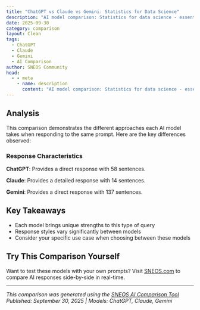```yaml
---
title: "ChatGPT vs Claude vs Gemini: Statistics for Data Science"
description: "AI model comparison: Statistics for data science - essential concepts explained..."
date: 2025-09-30
category: comparison
layout: Clean
tags:
  - ChatGPT
  - Claude
  - Gemini
  - AI Comparison
author: SNEOS Community
head:
  - - meta
    - name: description
      content: "AI model comparison: Statistics for data science - essential concepts explained..."
---
```


<ChatComparison
  title="ChatGPT vs Claude vs Gemini: Statistics for Data Science"
  prompt="Statistics for data science - essential concepts explained"
  :responses='{
    "ChatGPT": "Certainly! Here\u2019s an overview of essential statistical concepts in data science explained in a clear and concise manner:\n\n### 1. Descriptive Statistics\nDescriptive statistics summarize and describe the main features of a dataset.\n\n- **Mean (Average):** Sum of all values divided by the number of values.\n- **Median:** The middle value when data is sorted.\n- **Mode:** The most frequent value.\n- **Variance:** Measure of how spread out the data is.\n- **Standard Deviation:** Square root of variance; indicates data dispersion.\n- **Range:** Difference between the maximum and minimum values.\n- **Percentiles/Quartiles:** Values that divide data into parts; e.g., median is the 50th percentile.\n\n### 2. Probability\nProbability quantifies the likelihood of an event occurring.\n\n- **Probability Distribution:** Describes how probabilities are distributed over values.\n- **Discrete vs Continuous:** Discrete distributions (e.g., Binomial) deal with countable outcomes; continuous distributions (e.g., Normal) deal with continuous outcomes.\n- **Common Distributions:** \n  - Normal (Gaussian) Distribution\n  - Binomial Distribution\n  - Poisson Distribution\n\n### 3. Inferential Statistics\nInferential statistics help make conclusions about a population based on sample data.\n\n- **Population vs Sample:** Population is the entire group; sample is a subset.\n- **Sampling:** Selecting a representative group from a population.\n- **Hypothesis Testing:** Procedure to test assumptions (hypotheses) about a population.\n  - **Null Hypothesis (H0):** Assumes no effect or difference.\n  - **Alternative Hypothesis (H1):** Assumes an effect or difference.\n  - **p-value:** Probability of obtaining test results at least as extreme as the observed results, assuming H0 is true.\n  - **Significance Level (\u03B1):** Threshold (commonly 0.05) to reject H0.\n- **Confidence Intervals:** Range of values expected to contain the population parameter with a specified confidence level (e.g., 95%).\n\n### 4. Correlation and Regression\nUsed to study relationships between variables.\n\n- **Correlation:** Measures the strength and direction of a linear relationship between two variables (ranges from -1 to 1).\n- **Regression Analysis:** Models the relationship between dependent and independent variable(s).\n  - **Linear Regression:** Fits a straight line to the data.\n  - **Multiple Regression:** Uses multiple independent variables.\n  \n### 5. Bayesian Statistics\nIncorporates prior knowledge along with new evidence to update beliefs.\n\n- **Bayes\u0027 Theorem:** \n  \\[\n  P(A|B) = \\frac{P(B|A) \\times P(A)}{P(B)}\n  \\]\n  Where \\(P(A|B)\\) is the posterior probability.\n  \n### 6. Sampling Techniques\nMethods to select representative samples.\n\n- **Random Sampling:** Every member has an equal chance.\n- **Stratified Sampling:** Population divided into strata; samples taken from each.\n- **Cluster Sampling:** Population divided into clusters; some clusters fully sampled.\n\n### 7. Bias and Variance\nUnderstanding errors in models.\n\n- **Bias:** Error due to overly simplistic assumptions.\n- **Variance:** Error due to sensitivity to small fluctuations in training data.\n- **Bias-Variance Tradeoff:** Balancing bias and variance to minimize total error.\n\n---\n\n### Why is Statistics Important in Data Science?\n\n- **Data Understanding:** Summarize and explore data.\n- **Decision Making:** Draw valid conclusions from data.\n- **Predictive Modeling:** Build and evaluate models.\n- **Uncertainty Quantification:** Understand the reliability of results.\n\n---\n\nIf you\u0027d like, I can provide more details or examples on any of these topics!",
    "Claude": "# Statistics for Data Science: Essential Concepts\n\nStatistics forms the foundation of data science, providing tools to understand, analyze, and extract insights from data. Here are the key concepts every data scientist should master:\n\n## 1. Descriptive Statistics\n\n### Measures of Central Tendency\n- **Mean**: Average value of a dataset\n- **Median**: Middle value when data is ordered\n- **Mode**: Most frequently occurring value\n\n### Measures of Variability\n- **Variance**: Average squared deviation from the mean\n- **Standard Deviation**: Square root of variance\n- **Range**: Difference between max and min values\n- **Interquartile Range (IQR)**: Range of the middle 50% of data\n\n## 2. Probability Fundamentals\n\n### Key Concepts\n- **Sample Space**: All possible outcomes\n- **Events**: Specific outcomes or combinations\n- **Probability Rules**: Addition, multiplication, conditional probability\n- **Bayes\u0027 Theorem**: P(A|B) = P(B|A) \u00D7 P(A) / P(B)\n\n### Probability Distributions\n- **Normal Distribution**: Bell-shaped, symmetric\n- **Binomial Distribution**: Success/failure scenarios\n- **Poisson Distribution**: Count of events in fixed intervals\n- **Exponential Distribution**: Time between events\n\n## 3. Inferential Statistics\n\n### Sampling and Estimation\n- **Sampling Methods**: Random, stratified, cluster sampling\n- **Central Limit Theorem**: Sample means approach normal distribution\n- **Confidence Intervals**: Range of plausible values for population parameters\n- **Point vs. Interval Estimation**\n\n### Hypothesis Testing\n- **Null and Alternative Hypotheses**\n- **Type I and Type II Errors**\n- **p-values and significance levels**\n- **Common Tests**:\n  - t-tests (one-sample, two-sample, paired)\n  - Chi-square tests\n  - ANOVA (Analysis of Variance)\n  - Non-parametric tests (Mann-Whitney, Wilcoxon)\n\n## 4. Correlation and Regression\n\n### Correlation Analysis\n- **Pearson Correlation**: Linear relationships between continuous variables\n- **Spearman Correlation**: Monotonic relationships (rank-based)\n- **Correlation vs. Causation**: Understanding the distinction\n\n### Regression Analysis\n- **Simple Linear Regression**: One predictor variable\n- **Multiple Linear Regression**: Multiple predictor variables\n- **Assumptions**: Linearity, independence, homoscedasticity, normality\n- **Model Evaluation**: R\u00B2, adjusted R\u00B2, residual analysis\n\n## 5. Experimental Design\n\n### Key Principles\n- **Randomization**: Reducing bias through random assignment\n- **Replication**: Multiple observations for reliability\n- **Control**: Isolating the effect of interest\n- **A/B Testing**: Comparing two versions to determine which performs better\n\n## 6. Statistical Modeling Concepts\n\n### Model Selection and Validation\n- **Overfitting vs. Underfitting**\n- **Cross-validation**: K-fold, leave-one-out\n- **Bias-Variance Tradeoff**\n- **Regularization**: Ridge, Lasso, Elastic Net\n\n### Advanced Topics\n- **Maximum Likelihood Estimation (MLE)**\n- **Bootstrapping**: Resampling method for estimation\n- **Time Series Analysis**: Trend, seasonality, autocorrelation\n- **Multivariate Statistics**: Principal Component Analysis (PCA)\n\n## 7. Practical Applications in Data Science\n\n### Data Exploration\n- **Exploratory Data Analysis (EDA)**\n- **Data visualization principles**\n- **Outlier detection and treatment**\n- **Missing data handling**\n\n### Business Applications\n- **Customer segmentation**\n- **Demand forecasting**\n- **Quality control (Six Sigma)**\n- **Risk assessment and management**\n\n## 8. Common Pitfalls and Best Practices\n\n### Statistical Pitfalls\n- **Selection bias**\n- **Survivorship bias**\n- **Multiple testing problem**\n- **Simpson\u0027s paradox**\n- **Confounding variables**\n\n### Best Practices\n- Always visualize your data first\n- Check statistical assumptions\n- Use appropriate statistical tests\n- Report confidence intervals, not just p-values\n- Consider practical significance vs. statistical significance\n- Validate results with different methods\n\n## Tools and Software\n\n### Programming Languages\n- **R**: Comprehensive statistical computing\n- **Python**: pandas, scipy.stats, statsmodels",
    "Gemini": "## Essential Statistics Concepts for Data Science Explained\n\nStatistics forms the bedrock of data science. It provides the tools and frameworks for understanding data, drawing inferences, building models, and making predictions.  This overview covers key statistical concepts essential for success in data science:\n\n**1. Descriptive Statistics: Summarizing and Describing Data**\n\n*   **Measures of Central Tendency:**\n    *   **Mean (Average):**  Sum of values divided by the number of values. Sensitive to outliers.\n    *   **Median:**  Middle value when data is sorted. Robust to outliers.\n    *   **Mode:**  Most frequent value. Useful for categorical data.\n\n*   **Measures of Dispersion (Variability):**\n    *   **Range:**  Difference between the maximum and minimum values. Simple but sensitive to outliers.\n    *   **Variance:**  Average of the squared differences from the mean.  Measures how spread out the data is.\n    *   **Standard Deviation:**  Square root of the variance.  Easier to interpret as it\u0027s in the same units as the data.  Represents the typical deviation from the mean.\n    *   **Interquartile Range (IQR):**  Difference between the 75th percentile (Q3) and the 25th percentile (Q1).  Robust to outliers.\n\n*   **Percentiles and Quantiles:**\n    *   **Percentile:**  The value below which a given percentage of observations in a group of observations fall.  e.g., the 90th percentile is the value below which 90% of the data lies.\n    *   **Quantile:** Divides data into equal-sized, adjacent subgroups.  Quartiles (25%, 50%, 75%) and deciles (10%, 20%, ..., 90%) are common examples.\n\n*   **Shape of Distribution:**\n    *   **Symmetry:**  Whether the distribution is balanced around the mean.  A perfectly symmetrical distribution has mean = median = mode.\n    *   **Skewness:**  Measure of asymmetry.  Positive skew (right skew) has a long tail to the right.  Negative skew (left skew) has a long tail to the left.\n    *   **Kurtosis:**  Measure of the \u0022tailedness\u0022 of the distribution. High kurtosis means more extreme values (heavy tails). Low kurtosis means fewer extreme values (light tails).\n\n**Why it\u0027s important:** Descriptive statistics allow you to quickly understand the key characteristics of your data before diving into more complex analysis. This helps you identify potential issues like outliers, skewness, and data imbalances.\n\n**2. Probability: Understanding Randomness and Uncertainty**\n\n*   **Basic Probability Concepts:**\n    *   **Event:**  A specific outcome or set of outcomes.\n    *   **Sample Space:**  The set of all possible outcomes.\n    *   **Probability:**  The likelihood of an event occurring, expressed as a number between 0 and 1.\n    *   **Independent Events:**  Events where the occurrence of one does not affect the probability of the other.\n    *   **Dependent Events:**  Events where the occurrence of one *does* affect the probability of the other.\n\n*   **Probability Distributions:**\n    *   **Discrete Distributions:**  Describe the probability of discrete (countable) outcomes. Examples include:\n        *   **Bernoulli Distribution:**  Probability of success or failure (e.g., coin flip).\n        *   **Binomial Distribution:**  Number of successes in a fixed number of trials (e.g., number of heads in 10 coin flips).\n        *   **Poisson Distribution:**  Number of events occurring in a fixed interval of time or space (e.g., number of customers arriving at a store in an hour).\n    *   **Continuous Distributions:**  Describe the probability of continuous (uncountable) outcomes. Examples include:\n        *   **Normal Distribution (Gaussian Distribution):**  Bell-shaped curve, characterized by mean and standard deviation.  Extremely common in nature and statistics.  Central to many statistical tests.\n        *   **Uniform Distribution:**  All outcomes are equally likely within a given range.\n        *   **Exponential Distribution:**  Describes the time until an event occurs (e.g., time until a machine fails).\n\n*   **Central Limit Theorem (CLT):**\n    *   States that the distribution of sample means (calculated from independent, random samples) will approach a normal distribution, regardless of the underlying population distribution, as the sample size increases.  This is *crucial* for hypothesis testing and confidence intervals.\n\n**Why it\u0027s important:** Probability helps you quantify uncertainty and make informed decisions in the face of incomplete information. Understanding probability distributions allows you to model various real-world phenomena.  The CLT is fundamental for statistical inference.\n\n**3. Inferential Statistics: Drawing Conclusions from Data**\n\n*   **Hypothesis Testing:**\n    *   **Null Hypothesis (H0):**  A statement of no effect or no difference.  The hypothesis we try to disprove.\n    *   **Alternative Hypothesis (H1 or Ha):**  A statement that contradicts the null hypothesis.  The hypothesis we are trying to support.\n    *   **Significance Level (alpha):**  The probability of rejecting the null hypothesis when it is actually true (Type I error).  Common values are 0.05 (5%) or 0.01 (1%).\n    *   **P-value:**  The probability of observing the data (or more extreme data) if the null hypothesis were true.\n    *   **Decision Rule:**  If the p-value is less than the significance level (alpha), we reject the null hypothesis.\n    *   **Types of Tests:**  t-tests, z-tests, chi-square tests, ANOVA.  The choice of test depends on the type of data and the research question.\n    *   **Type I Error (False Positive):**  Rejecting the null hypothesis when it is actually true.\n    *   **Type II Error (False Negative):**  Failing to reject the null hypothesis when it is actually false.\n    *   **Power of a Test:** The probability of correctly rejecting the null hypothesis when it is false.\n\n*   **Confidence Intervals:**\n    *   A range of values that is likely to contain the true population parameter (e.g., population mean) with a certain level of confidence.\n    *   Calculated based on sample data and a chosen confidence level (e.g., 95% confidence interval).\n\n*   **Regression Analysis:**\n    *   **Linear Regression:**  Models the relationship between a dependent variable and one or more independent variables using a linear equation.\n        *   **Ordinary Least Squares (OLS):** A common method for estimating the parameters of a linear regression model by minimizing the sum of squared residuals.\n        *   **R-squared:**  A measure of how well the regression model fits the data (proportion of variance explained).\n        *   **Assumptions of Linear Regression:** Linearity, independence of errors, homoscedasticity (constant variance of errors), normality of errors.\n    *   **Multiple Regression:** Linear regression with multiple independent variables.\n    *   **Logistic Regression:**  Models the probability of a binary outcome (e.g., yes/no, true/false) based on one or more independent variables.\n\n*   **A/B Testing:**\n    *   A specific type of hypothesis testing used to compare two versions of a website, app, or other product to determine which performs better.\n    *   Involves randomly assigning users to different versions (A and B) and measuring the difference in key metrics.\n\n**Why it\u0027s important:** Inferential statistics allows you to draw conclusions about a population based on a sample of data. This is essential for making data-driven decisions, testing hypotheses, and predicting future outcomes.\n\n**4. Sampling Techniques**\n\n*   **Random Sampling:** Each member of the population has an equal chance of being selected.  Minimizes bias.\n*   **Stratified Sampling:** Population is divided into subgroups (strata), and a random sample is taken from each stratum. Ensures representation of different groups.\n*   **Cluster Sampling:** Population is divided into clusters, and a random sample of clusters is selected.  Useful when it\u0027s difficult or expensive to sample individuals directly.\n*   **Convenience Sampling:** Selecting individuals who are easily accessible.  Prone to bias.\n\n**Why it\u0027s important:**  The way you collect your data significantly impacts the validity and generalizability of your results.  Choosing the appropriate sampling method helps ensure your sample is representative of the population you\u0027re trying to study.\n\n**5. Experimental Design**\n\n*   **Randomization:**  Assigning participants to different treatment groups randomly to minimize bias.\n*   **Control Group:** A group that does not receive the treatment being tested, used as a baseline for comparison.\n*   **Blinding:**  Concealing the treatment assignment from participants (single-blinding) or both participants and researchers (double-blinding) to prevent bias.\n*   **Factorial Design:**  Experiments with multiple factors (independent variables) that are manipulated simultaneously to study their individual and interactive effects.\n\n**Why it\u0027s important:**  Experimental design allows you to establish cause-and-effect relationships.  Rigorous experimental design helps ensure that the observed effects are due to the treatment and not to confounding variables.\n\n**6. Bayesian Statistics (Optional, but increasingly important)**\n\n*   **Bayes\u0027 Theorem:**  Describes how to update the probability of a hypothesis based on new evidence.\n    *   P(A|B) = [P(B|A) * P(A)] / P(B)\n    *   P(A|B): Posterior probability (probability of A given B)\n    *   P(B|A): Likelihood (probability of B given A)\n    *   P(A): Prior probability (initial belief about A)\n    *   P(B): Marginal likelihood (probability of B)\n\n*   **Prior Distributions:**  Represent your initial beliefs about the parameters of a model.\n*   **Posterior Distributions:**  Represent your updated beliefs about the parameters after observing the data.\n\n**Why it\u0027s important:** Bayesian statistics provides a framework for incorporating prior knowledge into your analysis and updating your beliefs as you gather more data.  It\u0027s particularly useful when dealing with limited data or when you have strong prior beliefs.\n\n**Tools \u0026 Technologies:**\n\n*   **Python:** Libraries like NumPy, SciPy, Pandas, Statsmodels, Scikit-learn are essential.\n*   **R:**  A powerful language specifically designed for statistical computing and graphics.\n*   **SQL:**  For querying and manipulating data from databases.\n*   **Visualization Tools:**  Matplotlib, Seaborn, Plotly for creating informative visualizations.\n\n**Key Takeaways:**\n\n*   Statistics is fundamental to data science.\n*   Understand the underlying assumptions of statistical methods.\n*   Choose appropriate statistical tests and techniques based on your data and research question.\n*   Interpret results correctly and communicate them effectively.\n*   Be aware of the limitations of your analysis.\n\nThis is a high-level overview.  Each of these concepts can be explored in much greater depth. Continuously learning and practicing statistical methods is crucial for becoming a successful data scientist. Good luck!\n"
  }'
  published-date="22:46"
/>

## Analysis

This comparison demonstrates the different approaches each AI model takes when responding to the same prompt. Here are the key differences observed:

### Response Characteristics

**ChatGPT**: Provides a direct response with 58 sentences. 

**Claude**: Provides a detailed response with 14 sentences. 

**Gemini**: Provides a direct response with 137 sentences. 

## Key Takeaways

- Each model brings unique strengths to this type of query
- Response styles vary significantly between models
- Consider your specific use case when choosing between these models

## Try This Comparison Yourself

Want to test these models with your own prompts? Visit [SNEOS.com](https://sneos.com) to compare AI responses side-by-side in real-time.

---

*This comparison was generated using the [SNEOS AI Comparison Tool](https://sneos.com)*
*Published: September 30, 2025 | Models: ChatGPT, Claude, Gemini*
